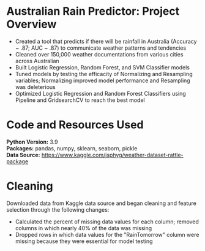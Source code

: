 # Australian Rain Predictor: Project Overview
*   Created a tool that predicts if there will be rainfall in Australia (Accuracy ~ .87; AUC ~ .87) to communicate weather patterns and tendencies
*   Cleaned over 150,000 weather documentations from various cities across Australian
*   Built Logistic Regression, Random Forest, and SVM Classifier models
*   Tuned models by testing the efficacity of Normalizing and Resampling variables; Normalizing improved model performance and Resampling was deleterious
*   Optimized Logistic Regression and Random Forest Classifiers using Pipeline and GridsearchCV to reach the best model

# Code and Resources Used
**Python Version:** 3.9\
**Packages:**   pandas, numpy, sklearn, seaborn, pickle\
**Data Source:**  https://www.kaggle.com/jsphyg/weather-dataset-rattle-package

# Cleaning
Downloaded data from Kaggle data source and began cleaning and feature selection through the following changes:
*   Calculated the percent of missing data values for each column; removed columns in which nearly 40% of the data was missing
*   Dropped rows in which data values for the "RainTomorrow" column were missing because they were essential for model testing




